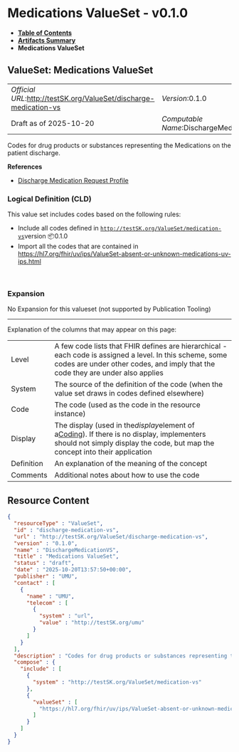 # Medications ValueSet - v0.1.0

* [**Table of Contents**](toc.md)
* [**Artifacts Summary**](artifacts.md)
* **Medications ValueSet**

## ValueSet: Medications ValueSet 

| | |
| :--- | :--- |
| *Official URL*:http://testSK.org/ValueSet/discharge-medication-vs | *Version*:0.1.0 |
| Draft as of 2025-10-20 | *Computable Name*:DischargeMedicationVS |

 
Codes for drug products or substances representing the Medications on the patient discharge. 

 **References** 

* [Discharge Medication Request Profile](StructureDefinition-discharge-medication-request-profile.md)

### Logical Definition (CLD)

This value set includes codes based on the following rules:

* Include all codes defined in [`http://testSK.org/ValueSet/medication-vs`](CodeSystem-discharge-medication-cs.md)version 📦0.1.0
* Import all the codes that are contained in https://hl7.org/fhir/uv/ips/ValueSet-absent-or-unknown-medications-uv-ips.html

 

### Expansion

No Expansion for this valueset (not supported by Publication Tooling)

-------

 Explanation of the columns that may appear on this page: 

| | |
| :--- | :--- |
| Level | A few code lists that FHIR defines are hierarchical - each code is assigned a level. In this scheme, some codes are under other codes, and imply that the code they are under also applies |
| System | The source of the definition of the code (when the value set draws in codes defined elsewhere) |
| Code | The code (used as the code in the resource instance) |
| Display | The display (used in the*display*element of a[Coding](http://hl7.org/fhir/R5/datatypes.html#Coding)). If there is no display, implementers should not simply display the code, but map the concept into their application |
| Definition | An explanation of the meaning of the concept |
| Comments | Additional notes about how to use the code |



## Resource Content

```json
{
  "resourceType" : "ValueSet",
  "id" : "discharge-medication-vs",
  "url" : "http://testSK.org/ValueSet/discharge-medication-vs",
  "version" : "0.1.0",
  "name" : "DischargeMedicationVS",
  "title" : "Medications ValueSet",
  "status" : "draft",
  "date" : "2025-10-20T13:57:50+00:00",
  "publisher" : "UMU",
  "contact" : [
    {
      "name" : "UMU",
      "telecom" : [
        {
          "system" : "url",
          "value" : "http://testSK.org/umu"
        }
      ]
    }
  ],
  "description" : "Codes for drug products or substances representing the Medications on the patient discharge.",
  "compose" : {
    "include" : [
      {
        "system" : "http://testSK.org/ValueSet/medication-vs"
      },
      {
        "valueSet" : [
          "https://hl7.org/fhir/uv/ips/ValueSet-absent-or-unknown-medications-uv-ips.html"
        ]
      }
    ]
  }
}

```
